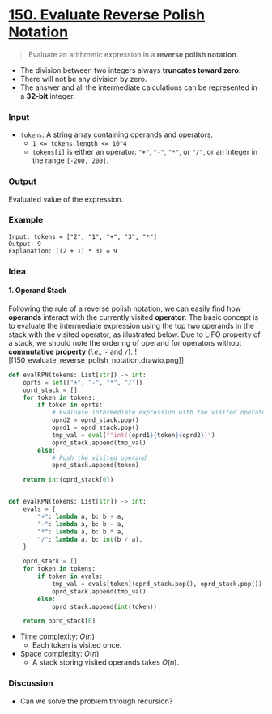 # [150. Evaluate Reverse Polish Notation](https://leetcode.com/problems/evaluate-reverse-polish-notation/)
> Evaluate an arithmetic expression in a **reverse polish notation**.
* The division between two integers always **truncates toward zero**.
* There will not be any division by zero.
* The answer and all the intermediate calculations can be represented in a **32-bit** integer.
### Input
* `tokens`: A string array containing operands and operators.
	* `1 <= tokens.length <= 10^4`
	* `tokens[i]` is either an operator: `"+"`, `"-"`, `"*"`, or `"/"`, or an integer in the range `[-200, 200]`.
### Output
Evaluated value of  the expression.
### Example
```
Input: tokens = ["2", "1", "+", "3", "*"]
Output: 9
Explanation: ((2 + 1) * 3) = 9
```
### Idea
#### 1. Operand Stack
Following the rule of a reverse polish notation, we can easily find how **operands** interact with the currently visited **operator**. The basic concept is to evaluate the intermediate expression using the top two operands in the stack with the visited operator, as illustrated below. Due to LIFO property of a stack, we should note the ordering of operand for operators without **commutative property** (*i.e.,* `-` and `/`).
![[150_evaluate_reverse_polish_notation.drawio.png]]
```python
def evalRPN(tokens: List[str]) -> int:
    oprts = set(["+", "-", "*", "/"])
    oprd_stack = []
    for token in tokens:
        if token in oprts:
            # Evaluate intermediate expression with the visited operator
            oprd2 = oprd_stack.pop()
            oprd1 = oprd_stack.pop()
            tmp_val = eval(f"int({oprd1}{token}{oprd2})")
            oprd_stack.append(tmp_val)
        else:
            # Push the visited operand
            oprd_stack.append(token)

    return int(oprd_stack[0])


def evalRPN(tokens: List[str]) -> int:
    evals = {
        "+": lambda a, b: b + a,
        "-": lambda a, b: b - a,
        "*": lambda a, b: b * a,
        "/": lambda a, b: int(b / a),
    }

    oprd_stack = []
    for token in tokens:
        if token in evals:
            tmp_val = evals[token](oprd_stack.pop(), oprd_stack.pop())
            oprd_stack.append(tmp_val)
        else:
            oprd_stack.append(int(token))

    return oprd_stack[0]
```
* Time complexity: $O(n)$
	* Each token is visited once.
* Space complexity: $O(n)$
	* A stack storing visited operands takes $O(n)$.

### Discussion
*  Can we solve the problem through recursion?
